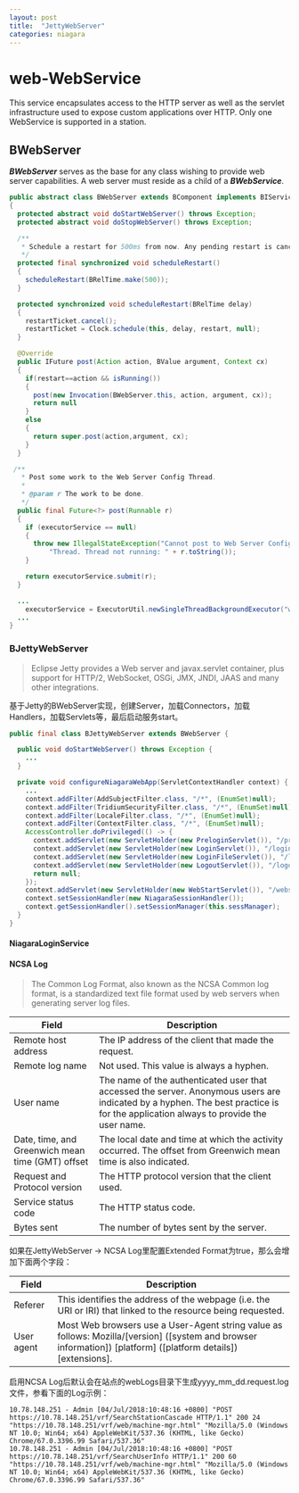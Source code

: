 ```yaml
---
layout: post
title:  "JettyWebServer"
categories: niagara
---
```


# web-WebService

This service encapsulates access to the HTTP server as well as the servlet infrastructure used to expose custom applications over HTTP. Only one WebService is supported in a station.

## BWebServer

___BWebServer___ serves as the base for any class wishing to provide web server capabilities. A web server must reside as a child of a ___BWebService___.

```java
public abstract class BWebServer extends BComponent implements BIService
{
  protected abstract void doStartWebServer() throws Exception;
  protected abstract void doStopWebServer() throws Exception;

  /**
   * Schedule a restart for 500ms from now. Any pending restart is cancelled and a new one is scheduled.
   */
  protected final synchronized void scheduleRestart()
  {
    scheduleRestart(BRelTime.make(500));
  }

  protected synchronized void scheduleRestart(BRelTime delay)
  {
    restartTicket.cancel();
    restartTicket = Clock.schedule(this, delay, restart, null);
  }

  @Override
  public IFuture post(Action action, BValue argument, Context cx)
  {
    if(restart==action && isRunning())
    {
      post(new Invocation(BWebServer.this, action, argument, cx));
      return null
    }
    else
    {
      return super.post(action,argument, cx);
    }
  }

 /**
   * Post some work to the Web Server Config Thread.
   *
   * @param r The work to be done.
   */
  public final Future<?> post(Runnable r)
  {
    if (executorService == null)
    {
      throw new IllegalStateException("Cannot post to Web Server Config " +
          "Thread. Thread not running: " + r.toString());
    }

    return executorService.submit(r);
  }

  ...
    executorService = ExecutorUtil.newSingleThreadBackgroundExecutor("webServerConfig", 1, TimeUnit.MINUTES);
  ...
}
```

### BJettyWebServer

>Eclipse Jetty provides a Web server and javax.servlet container, plus support for HTTP/2, WebSocket, OSGi, JMX, JNDI, JAAS and many other integrations.

基于Jetty的BWebServer实现，创建Server，加载Connectors，加载Handlers，加载Servlets等，最后启动服务start。

```java
public final class BJettyWebServer extends BWebServer {

  public void doStartWebServer() throws Exception {
    ...
  }

  private void configureNiagaraWebApp(ServletContextHandler context) {
    ...
    context.addFilter(AddSubjectFilter.class, "/*", (EnumSet)null);
    context.addFilter(TridiumSecurityFilter.class, "/*", (EnumSet)null);
    context.addFilter(LocaleFilter.class, "/*", (EnumSet)null);
    context.addFilter(ContextFilter.class, "/*", (EnumSet)null);
    AccessController.doPrivileged(() -> {
      context.addServlet(new ServletHolder(new PreloginServlet()), "/prelogin");
      context.addServlet(new ServletHolder(new LoginServlet()), "/login");
      context.addServlet(new ServletHolder(new LoginFileServlet()), "/login/*");
      context.addServlet(new ServletHolder(new LogoutServlet()), "/logout");
      return null;
    });
    context.addServlet(new ServletHolder(new WebStartServlet()), "/webstart/*");
    context.setSessionHandler(new NiagaraSessionHandler());
    context.getSessionHandler().setSessionManager(this.sessManager);
  }
}
```

#### NiagaraLoginService

#### NCSA Log

>The Common Log Format, also known as the NCSA Common log format, is a standardized text file format used by web servers when generating server log files.

Field|Description
---|---
Remote host address|The IP address of the client that made the request.
Remote log name|Not used. This value is always a hyphen.
User name|The name of the authenticated user that accessed the server. Anonymous users are indicated by a hyphen. The best practice is for the application always to provide the user name.
Date, time, and Greenwich mean time (GMT) offset|The local date and time at which the activity occurred. The offset from Greenwich mean time is also indicated.
Request and Protocol version|The HTTP protocol version that the client used.
Service status code|The HTTP status code.
Bytes sent|The number of bytes sent by the server.

如果在JettyWebServer -> NCSA Log里配置Extended Format为true，那么会增加下面两个字段：

Field|Description
---|---
Referer|This identifies the address of the webpage (i.e. the URI or IRI) that linked to the resource being requested. 
User agent|Most Web browsers use a User-Agent string value as follows: Mozilla/[version] ([system and browser information]) [platform] ([platform details]) [extensions].

启用NCSA Log后默认会在站点的webLogs目录下生成yyyy_mm_dd.request.log文件，参看下面的Log示例：

```log
10.78.148.251 - Admin [04/Jul/2018:10:48:16 +0800] "POST https://10.78.148.251/vrf/SearchStationCascade HTTP/1.1" 200 24 "https://10.78.148.251/vrf/web/machine-mgr.html" "Mozilla/5.0 (Windows NT 10.0; Win64; x64) AppleWebKit/537.36 (KHTML, like Gecko) Chrome/67.0.3396.99 Safari/537.36"
10.78.148.251 - Admin [04/Jul/2018:10:48:16 +0800] "POST https://10.78.148.251/vrf/SearchUserInfo HTTP/1.1" 200 60 "https://10.78.148.251/vrf/web/machine-mgr.html" "Mozilla/5.0 (Windows NT 10.0; Win64; x64) AppleWebKit/537.36 (KHTML, like Gecko) Chrome/67.0.3396.99 Safari/537.36"
```

